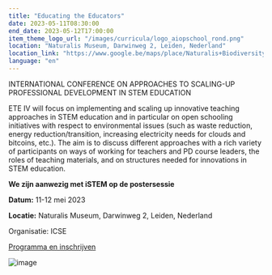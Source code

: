 ```yaml
---
title: "Educating the Educators"
date: 2023-05-11T08:30:00
end_date: 2023-05-12T17:00:00
item_theme_logo_url: "/images/curricula/logo_aiopschool_rond.png"
location: "Naturalis Museum, Darwinweg 2, Leiden, Nederland"
location_link: "https://www.google.be/maps/place/Naturalis+Biodiversity+Center/@52.1646484,4.4708888,17z/data=!3m1!4b1!4m6!3m5!1s0x47c5c6e4307ef775:0x9da2151bc2b5b290!8m2!3d52.1646451!4d4.4730775!16zL20vMDhqZ243"
language: "en"
---
```

INTERNATIONAL CONFERENCE ON APPROACHES TO SCALING-UP PROFESSIONAL DEVELOPMENT IN STEM EDUCATION

ETE IV will focus on implementing and scaling up innovative teaching approaches in STEM education and in particular on open schooling initiatives 
with respect to environmental issues (such as waste reduction, energy reduction/transition, increasing electricity needs for clouds and bitcoins, etc.). 
The aim is to discuss different approaches with a rich variety of participants on ways of working for teachers and PD course leaders, the roles of teaching 
materials, and on structures needed for innovations in STEM education.

**We zijn aanwezig met iSTEM op de postersessie** 

**Datum:** 11-12 mei 2023

**Locatie:** Naturalis Museum, Darwinweg 2, Leiden, Nederland

Organisatie: ICSE

[Programma en inschrijven](https://icse.eu/educating-the-educators/)

![image](https://user-images.githubusercontent.com/48352335/220718764-35c29860-26bf-4017-b880-35d75ee91d98.png)
